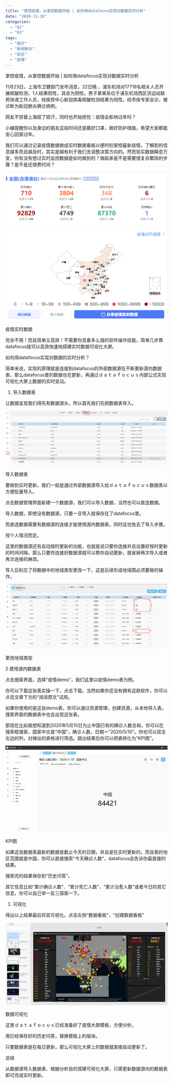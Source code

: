 ```yaml
---
title: "掌控疫情，从掌控数据开始 | 如何用datafocus实现对数据实时分析"
date: "2020-11-26"
categories: 
  - "02"
  - "03"
tags: 
  - "医疗"
  - "新冠肺炎"
  - "民生"
  - "疫情"
---
```


掌控疫情，从掌控数据开始 | 如何用datafocus实现对数据实时分析

11月23日，上海市卫健部门发布消息，22日晚 ，浦东机场对17719名相关人员开展核酸检测，1人结果阳性，其余为阴性。男子章某系位于浦东机场西区货运站联邦快递工作人员，经疾控中心新冠病毒核酸检测结果为阳性。经市级专家会诊，被诊断为新冠肺炎确诊病例。

网友不禁替上海捏了把汗，同时也开始担忧：疫情会影响过年吗？

小编提醒你以及身边的朋友这段时间还是戴好口罩，做好防护措施，希望大家都能安心回家过年。

我们可以通过记录疫情数据做成实时数据看板以便时刻掌控最新疫情，了解到的信息越多而且越及时，其实是越有利于我们去调整决策方向的。然而现实数据瞬息万变，你有没有想过实时监控数据是如何做到的？做起来是不是需要很复杂繁琐的步骤？是不是还很费时间？

![1606183397(1)](images/16061833971.png)

疫情实时数据

完全不用！而且简单又高效！不需要你具备多么强的软件操作技能，简单几步靠datafocus就可以高效快速地搭建实时数据可视化大屏。

如何用datafocus实现对数据的实时分析？

简单来说，实现的原理就是连接到datafocus的外部数据源在不断更新源内数据表，那么datafocus里的数据也在更新，再通过ｄａｔａｆｏｃｕｓ内部公式实现可视化大屏上数据的实时变动。

1. 导入数据表

让数据呈现我们得先有数据源头，所以首先我们先把数据表导入。

![1606188934(1)](images/16061889341.png)

导入数据表

要做到实时更新，我们一般是通过外部数据源导入给ｄａｔａｆｏｃｕｓ数据表以方便批量导入。

点击数据管理界面新建一个数据源，我们可以导入数据，当然也可以直连数据。

导入数据，即使没有数据源，只要一旦导入就保存在了datafocus里。

而直连数据需要有数据源的连接才能使用源内数据表，同时这也免去了导入步骤。

视个人情况而定。

这里的数据源还有自动按时更新的功能，也就是说只要你连接并且设置好按时更新的时间间隔，那么只要你连接好数据源就可以帮你自动更新，就省掉再次导入或者再次连接的麻烦。

导入后别忘了将数据中的地域类型更改一下，这是后续形成地域图必须要做的操作。

![1606198894(1)](images/16061988941.png)

更改地域类型

2.使用源内数据表

点击搜索界面，选择“疫情demo”，我们这里以疫情demo表为例。

你可以下载这张表实操一下，点击下载。当然如果你还没有拥有这款软件，你可以点击文章下方的“阅读原文”试用。

如果你使用的是这张demo表，你可以通过资源管理，创建资源，从本地导入表。搜索界面的数据表中也会出现这张表。

那现在比如我想知道到2020年5月10日为止中国已有的确诊人数总和，你可以在搜索框搜索，国家中文是“中国”，确诊人数，日期＝“2020/5/10”。你也可以双击左边的列，对弹出的表格进行筛选。跳出结果后你可以把表转化为“KPI图”。

![1606190924(1)](images/16061909241.png)

KPI图

如果这张数据表最新的数据是截止今天的日期，并且是在实时更新的，而且表的地区范围就是中国，你可以直接搜索“今天确诊人数”，datafocus会告诉你最直接的结果。

搜索完的结果保存到“历史问答”。

其它信息比如“累计确诊人数”、“累计死亡人数”、“累计治愈人数”或者今日的其它信息，你可以自己举一反三探索一下。

1. 可视化

得出以上结果最后将其可视化。点击左侧“数据看板”，“创建数据看板”

![1606194180(1)](images/16061941801.png)

数据可视化

这里ｄａｔａｆｏｃｕｓ已经准备好了疫情大屏模板，方便分析。

用已经保存好的历史问答，替换模板上的版块。

只要数据表是在每日更新，那么可视化大屏上的数据就直接自动更新了。

总结

从数据源导入数据表、根据分析目的搭建可视化大屏，只需更新数据源内的数据表即可完成实时更新。
